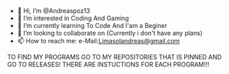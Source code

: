 - 👋 Hi, I’m @Andreaspoz13
- 👀 I’m interested in Coding And Gaming
- 🌱 I’m currently learning To Code And I'am a Beginer
- 💞️ I’m looking to collaborate on (Currently i don't have any plans)
- 📫 How to reach me: e-Mail:Limasolandreas@gmail.com

<!---
Andreaspoz13/Andreaspoz13 is a ✨ special ✨ repository because its `README.md` (this file) appears on your GitHub profile.
You can click the Preview link to take a look at your changes.
--->

TO FIND MY PROGRAMS GO TO MY REPOSITORIES THAT IS PINNED AND GO TO RELEASES! THERE ARE INSTUCTIONS FOR EACH PROGRAM!!!
